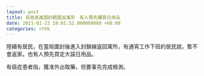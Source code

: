 ```yaml
---
layout: post
title: 有居民進圍封範圍返寓所　有人預先購買日用品
date: 2021-01-23 18:01:52.000000000 +08:00
categories: rthk
---
```


陸續有居民，在當局圍封後進入封鎖線返回寓所，有通宵工作下班的居民說，暫不會返家。也有人預先買定大袋日用品。

有癌症患者指，獲准外出取藥，但要事先完成檢測。
